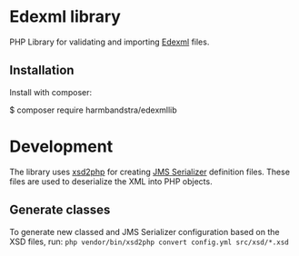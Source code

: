 # Edexml library

PHP Library for validating and importing [Edexml](https://www.edustandaard.nl/standaarden/afspraken/afspraak/edexml/2.0/) files.

## Installation

Install with composer:

$ composer require harmbandstra/edexmllib

# Development

The library uses [xsd2php](https://github.com/goetas-webservices/xsd2php) for creating [JMS Serializer](http://jmsyst.com/libs/serializer) definition files. These files are used to deserialize the XML into PHP objects.

## Generate classes

To generate new classed and JMS Serializer configuration based on the XSD files, run: `php vendor/bin/xsd2php convert config.yml src/xsd/*.xsd`
